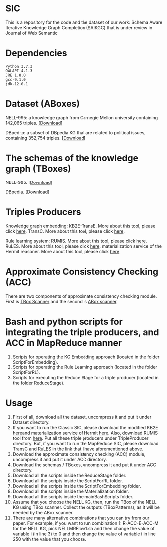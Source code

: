 # SIC
This is a repository for the code and the dataset of our work: Schema Aware Iterative Knowledge Graph Completion (SAIKGC) that is under review in Journal of Web Semantic

# Dependencies
    Python 3.7.3
    OWLAPI 4.1.3
    JRE 1.8.0
    gcc-9.1.0
    jdk-12.0.1
    
# Dataset (ABoxes)
NELL-995: a knowledge graph from Carnegie Mellon university containing 142,065 triples. [\[Download\]](https://github.com/bagindokemas/meOnJIST2018/blob/master/NELLKG0.zip)

DBped-p: a subset of DBpedia KG that are related to political issues, containing 352,754 triples. [\[Download\]](https://github.com/bagindokemas/meOnJIST2018/blob/master/DBPedP.txt.zip)

# The schemas of the knowledge graph (TBoxes)
NELL-995. [\[Download\]](https://github.com/bagindokemas/SAIKGC/blob/master/NELL.ontology.ttl)

DBpedia. [\[Download\]](https://github.com/bagindokemas/SAIKGC/blob/master/dbpedia_2016-04.owl)

# Triples Producers
Knowledge graph embedding: 
KB2E-TransE. More about this tool, please click [here](https://github.com/thunlp/KB2E).
TransC. More about this tool, please click [here](https://github.com/davidlvxin/TransC).

Rule learning system: 
RUMIS. More about this tool, please click [here](https://github.com/htran010589/nonmonotonic-rule-mining).
RuLES. More about this tool, please click [here](https://github.com/hovinhthinh/RuLES).
materialization service of the Hermit reasoner. More about this tool, please click [here](http://www.hermit-reasoner.com/)

# Approximate Consistency Checking (ACC)
There are two components of approximate consistency checking module. First is [TBox Scanner](https://github.com/bagindokemas/meOnJIST2018/blob/master/TBoxScanner.java) and the second is [ABox scanner](https://github.com/bagindokemas/meOnJIST2018/blob/master/ABoxScanner.zip). 

# Bash and python scripts for integrating the triple producers, and ACC in MapReduce manner
1. Scripts for operating the KG Embedding approach (located in the folder ScriptForEmbedding).
2. Scripts for operating the Rule Learning approach (located in the folder ScriptForRL).
3. Scripts for executing the Reduce Stage for a triple producer (located in the folder ReduceStage).

# Usage
1. First of all, download all the dataset, uncompress it and put it under Dataset directory. 
2. If you want to run the Classic SIC, please download the modified KB2E [here](https://github.com/bagindokemas/SAIKGC/blob/master/KB2ETransE.zip)and materialization service of Hermit [here](https://github.com/bagindokemas/SAIKGC/blob/master/MaterializationServiceHErmit.zip). Also, download RUMIS tool from [here](https://github.com/htran010589/nonmonotonic-rule-mining). Put all these triple producers under TripleProducer directory. But, if you want to run the MapReduce SIC, please download TransC and RuLES in the link that I have aforementioned above.
3. Download the approximate consistency checking (ACC) module, uncompress it and put it under ACC directory.
4. Download the schemas / TBoxes, uncompress it and put it under ACC directory.
5. Download all the scripts inside the ReduceStage folder.
6. Download all the scripts inside the ScriptForRL folder.
7. Download all the scripts inside the ScriptForEmbedding folder.
8. Download all the scripts inside the Materialization folder.
9. Download all the scripts inside the mainBashScripts folder.
10. Assume that  you choose the NELL KG, then, run the TBox of the NELL KG using TBox scanner. Collect the outputs (TBoxPatterns), as it will be needed by the ABox scanner.
11. There are many alternative combinations that you can try from our paper. For example, if you want to run combination 1: R-ACC-E-ACC-M for the NELL KG, pick NELLMRFlow1.sh and then change the value of variable i (in line 3) to 0 and then change the value of variable i in line 250 with the value that you choose.
